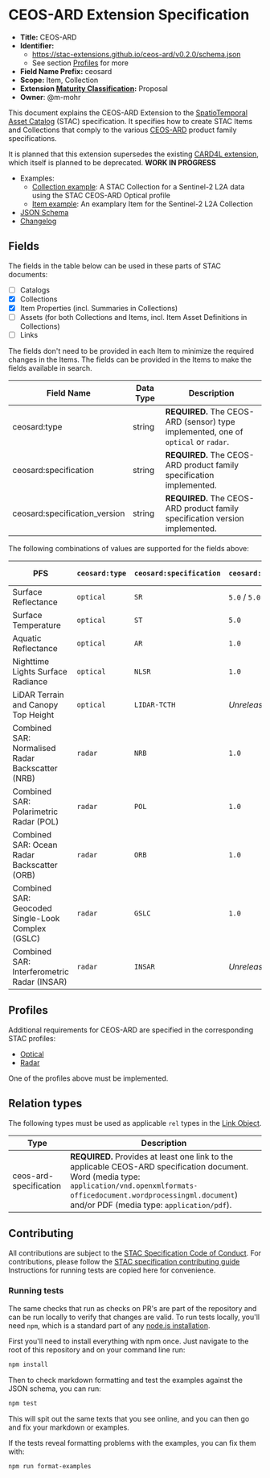 # CEOS-ARD Extension Specification

- **Title:** CEOS-ARD
- **Identifier:**
  - <https://stac-extensions.github.io/ceos-ard/v0.2.0/schema.json>
  - See section [Profiles](#profiles) for more
- **Field Name Prefix:** ceosard
- **Scope:** Item, Collection
- **Extension [Maturity Classification](https://github.com/radiantearth/stac-spec/tree/master/extensions/README.md#extension-maturity):** Proposal
- **Owner**: @m-mohr

This document explains the CEOS-ARD Extension to the [SpatioTemporal Asset Catalog](https://github.com/radiantearth/stac-spec) (STAC) specification.
It specifies how to create STAC Items and Collections that comply to the various [CEOS-ARD](https://ceos.org/ard/) product family specifications.

It is planned that this extension supersedes the existing [CARD4L extension](https://github.com/stac-extensions/card4l),
which itself is planned to be deprecated. **WORK IN PROGRESS**

- Examples:
  - [Collection example](examples/optical-sr/collection.json): A STAC Collection for a Sentinel-2 L2A data using the STAC CEOS-ARD Optical profile
  - [Item example](examples/optical-sr/item.json): An examplary Item for the Sentinel-2 L2A Collection
- [JSON Schema](json-schema/schema.json)
- [Changelog](./CHANGELOG.md)

## Fields

The fields in the table below can be used in these parts of STAC documents:

- [ ] Catalogs
- [x] Collections
- [x] Item Properties (incl. Summaries in Collections)
- [ ] Assets (for both Collections and Items, incl. Item Asset Definitions in Collections)
- [ ] Links

The fields don't need to be provided in each Item to minimize the required changes in the Items.
The fields can be provided in the Items to make the fields available in search.

| Field Name                    | Data Type | Description |
| ----------------------------- | --------- | ----------- |
| ceosard:type                  | string    | **REQUIRED.** The CEOS-ARD (sensor) type implemented, one of `optical` or `radar`. |
| ceosard:specification         | string    | **REQUIRED.** The CEOS-ARD product family specification implemented. |
| ceosard:specification_version | string    | **REQUIRED.** The CEOS-ARD product family specification version implemented. |

The following combinations of values are supported for the fields above:

| PFS                                               | `ceosard:type` | `ceosard:specification` | `ceosard:specification_version` | STAC Status |
| ------------------------------------------------- | --------------- | ------------------------ | -------------------------------- | ----------- |
| Surface Reflectance                               | `optical`       | `SR`                     | `5.0` / `5.0.1`                  | Proposal    |
| Surface Temperature                               | `optical`       | `ST`                     | `5.0`                            | Proposal    |
| Aquatic Reflectance                               | `optical`       | `AR`                     | `1.0`                            | Proposal    |
| Nighttime Lights Surface Radiance                 | `optical`       | `NLSR`                   | `1.0`                            | Proposal    |
| LiDAR Terrain and Canopy Top Height               | `optical`       | `LIDAR-TCTH`             | *Unreleased*                     | Reserved    |
| Combined SAR: Normalised Radar Backscatter (NRB)  | `radar`         | `NRB`                    | `1.0`                            | WIP         |
| Combined SAR: Polarimetric Radar (POL)            | `radar`         | `POL`                    | `1.0`                            | WIP         |
| Combined SAR: Ocean Radar Backscatter (ORB)       | `radar`         | `ORB`                    | `1.0`                            | WIP         |
| Combined SAR: Geocoded Single-Look Complex (GSLC) | `radar`         | `GSLC`                   | `1.0`                            | WIP         |
| Combined SAR: Interferometric Radar (INSAR)       | `radar`         | `INSAR`                  | *Unreleased*                     | Reserved    |

## Profiles

Additional requirements for CEOS-ARD are specified in the corresponding STAC profiles:

- [Optical](optical.md)
- [Radar](radar.md)

One of the profiles above must be implemented.

## Relation types

The following types must be used as applicable `rel` types in the
[Link Object](https://github.com/radiantearth/stac-spec/tree/master/item-spec/item-spec.md#link-object).

| Type                   | Description |
| ---------------------- | ----------- |
| ceos-ard-specification | **REQUIRED.** Provides at least one link to the applicable CEOS-ARD specification document. Word (media type: `application/vnd.openxmlformats-officedocument.wordprocessingml.document`) and/or PDF (media type: `application/pdf`). |

## Contributing

All contributions are subject to the
[STAC Specification Code of Conduct](https://github.com/radiantearth/stac-spec/blob/master/CODE_OF_CONDUCT.md).
For contributions, please follow the
[STAC specification contributing guide](https://github.com/radiantearth/stac-spec/blob/master/CONTRIBUTING.md) Instructions
for running tests are copied here for convenience.

### Running tests

The same checks that run as checks on PR's are part of the repository and can be run locally to verify that changes are valid. 
To run tests locally, you'll need `npm`, which is a standard part of any [node.js installation](https://nodejs.org/en/download/).

First you'll need to install everything with npm once. Just navigate to the root of this repository and on 
your command line run:
```bash
npm install
```

Then to check markdown formatting and test the examples against the JSON schema, you can run:
```bash
npm test
```

This will spit out the same texts that you see online, and you can then go and fix your markdown or examples.

If the tests reveal formatting problems with the examples, you can fix them with:
```bash
npm run format-examples
```

